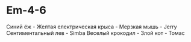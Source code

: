# Em-4-6
Синий ёж - 
Желтая електрическая крыса - 
Мерзкая мышь - Jerry
Сентиментальный лев - Simba
Веселый крокодил -
Злой кот - Томас
